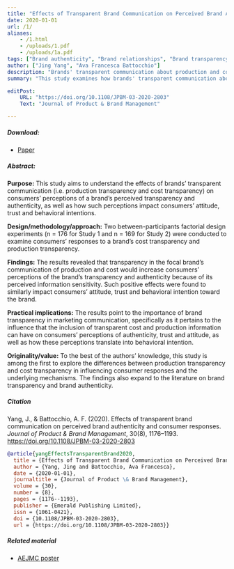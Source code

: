 ```yaml
---
title: "Effects of Transparent Brand Communication on Perceived Brand Authenticity and Consumer Responses"
date: 2020-01-01
url: /1/
aliases:
    - /1.html
    - /uploads/1.pdf
    - /uploads/1a.pdf
tags: ["Brand authenticity", "Brand relationships", "Brand transparency", "Brand trust", "Consumer attitude", "Cost transparency", "Production transparency"]
author: ["Jing Yang", "Ava Francesca Battocchio"]
description: "Brands' transparent communication about production and costs boosts consumers' perceptions of transparency, authenticity, trust, and intentions"
summary: "This study examines how brands' transparent communication about production and costs affects consumers' perceptions of transparency and authenticity. It finds that increased transparency enhances consumers' attitudes, trust, and behavioral intentions, emphasizing the value of transparency in marketing."

editPost:
    URL: "https://doi.org/10.1108/JPBM-03-2020-2803"
    Text: "Journal of Product & Brand Management"

---
```


##### Download:

- [Paper](/1.pdf)

<div class="thinline"></div>

##### Abstract:

**Purpose:** This study aims to understand the effects of brands’ transparent communication (i.e. production transparency and cost transparency) on consumers’ perceptions of a brand’s perceived transparency and authenticity, as well as how such perceptions impact consumers’ attitude, trust and behavioral intentions.

**Design/methodology/approach:** Two between-participants factorial design experiments (n = 176 for Study 1 and n = 169 for Study 2) were conducted to examine consumers’ responses to a brand’s cost transparency and production transparency.

**Findings:** The results revealed that transparency in the focal brand’s communication of production and cost would increase consumers’ perceptions of the brand’s transparency and authenticity because of its perceived information sensitivity. Such positive effects were found to similarly impact consumers’ attitude, trust and behavioral intention toward the brand.

**Practical implications:** The results point to the importance of brand transparency in marketing communication, specifically as it pertains to the influence that the inclusion of transparent cost and production information can have on consumers’ perceptions of authenticity, trust and attitude, as well as how these perceptions translate into behavioral intention.

**Originality/value:** To the best of the authors’ knowledge, this study is among the first to explore the differences between production transparency and cost transparency in influencing consumer responses and the underlying mechanisms. The findings also expand to the literature on brand transparency and brand authenticity.

<div class="thinline"></div>

##### Citation

Yang, J., & Battocchio, A. F. (2020). Effects of transparent brand communication on perceived brand authenticity and consumer responses. *Journal of Product & Brand Management*, 30(8), 1176–1193. https://doi.org/10.1108/JPBM-03-2020-2803

```BibTeX
@article{yangEffectsTransparentBrand2020,
  title = {Effects of Transparent Brand Communication on Perceived Brand Authenticity and Consumer Responses},
  author = {Yang, Jing and Battocchio, Ava Francesca},
  date = {2020-01-01},
  journaltitle = {Journal of Product \& Brand Management},
  volume = {30},
  number = {8},
  pages = {1176--1193},
  publisher = {Emerald Publishing Limited},
  issn = {1061-0421},
  doi = {10.1108/JPBM-03-2020-2803},
  url = {https://doi.org/10.1108/JPBM-03-2020-2803}}
```
<div class="thinline"></div>

##### Related material

+ [AEJMC poster](/1a.pdf)
